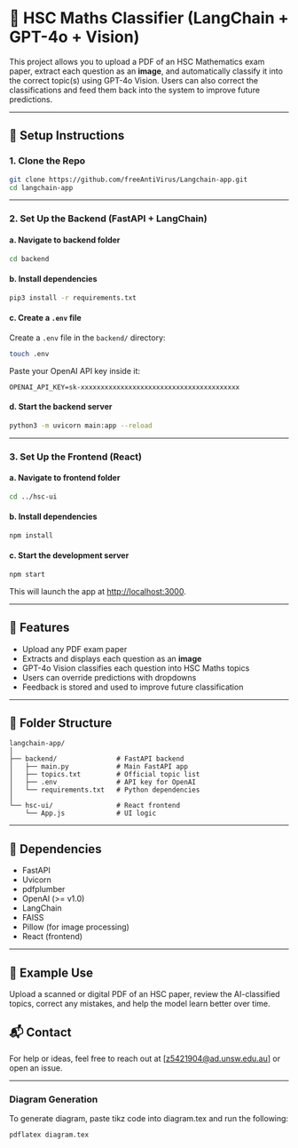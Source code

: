 
# 🧠 HSC Maths Classifier (LangChain + GPT-4o + Vision)

This project allows you to upload a PDF of an HSC Mathematics exam paper, extract each question as an **image**, and automatically classify it into the correct topic(s) using GPT-4o Vision. Users can also correct the classifications and feed them back into the system to improve future predictions.

---

## 🚀 Setup Instructions

### 1. Clone the Repo
```bash
git clone https://github.com/freeAntiVirus/Langchain-app.git
cd langchain-app
```

---

### 2. Set Up the Backend (FastAPI + LangChain)

#### a. Navigate to backend folder
```bash
cd backend
```

#### b. Install dependencies
```bash
pip3 install -r requirements.txt
```

#### c. Create a `.env` file
Create a `.env` file in the `backend/` directory:

```bash
touch .env
```

Paste your OpenAI API key inside it:

```
OPENAI_API_KEY=sk-xxxxxxxxxxxxxxxxxxxxxxxxxxxxxxxxxxxxxxxx
```

#### d. Start the backend server
```bash
python3 -m uvicorn main:app --reload
```

---

### 3. Set Up the Frontend (React)

#### a. Navigate to frontend folder
```bash
cd ../hsc-ui
```

#### b. Install dependencies
```bash
npm install
```

#### c. Start the development server
```bash
npm start
```

This will launch the app at [http://localhost:3000](http://localhost:3000).

---

## 🧾 Features

- Upload any PDF exam paper
- Extracts and displays each question as an **image**
- GPT-4o Vision classifies each question into HSC Maths topics
- Users can override predictions with dropdowns
- Feedback is stored and used to improve future classification

---

## 📂 Folder Structure

```
langchain-app/
│
├── backend/               # FastAPI backend
│   ├── main.py            # Main FastAPI app
│   ├── topics.txt         # Official topic list
│   ├── .env               # API key for OpenAI
│   └── requirements.txt   # Python dependencies
│
└── hsc-ui/                # React frontend
    └── App.js             # UI logic
```

---

## 📌 Dependencies

- FastAPI
- Uvicorn
- pdfplumber
- OpenAI (>= v1.0)
- LangChain
- FAISS
- Pillow (for image processing)
- React (frontend)

---

## 🧪 Example Use

Upload a scanned or digital PDF of an HSC paper, review the AI-classified topics, correct any mistakes, and help the model learn better over time.


## 📬 Contact

For help or ideas, feel free to reach out at [z5421904@ad.unsw.edu.au] or open an issue.

---

### Diagram Generation 

To generate diagram, paste tikz code into diagram.tex and run the following: 

`pdflatex diagram.tex`